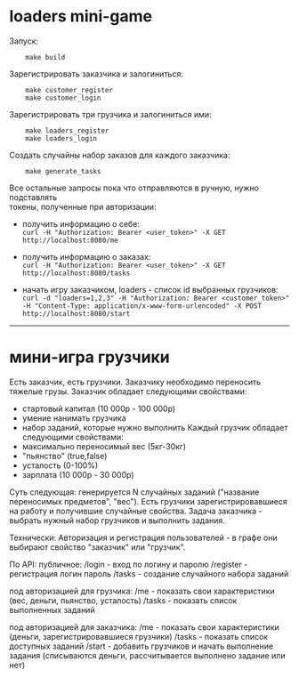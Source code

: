 # loaders mini-game

Запуск:  
```shell
    make build
```

Зарегистрировать заказчика и залогиниться: 
```shell
    make customer_register  
    make customer_login
```

Зарегистрировать три грузчика и залогиниться ими:
```shell  
    make loaders_register  
    make loaders_login
```

Создать случайны набор заказов для каждого заказчика:
```shell    
    make generate_tasks
```

Все остальные запросы пока что отправляются в ручную, нужно подставлять  
токены, полученные при авторизации:  

 - получить информацию о себе:  
    `curl -H "Authorization: Bearer <user_token>" -X GET http://localhost:8080/me`

 - получить информацию о заказах:  
    `curl -H "Authorization: Bearer <user_token>" -X GET http://localhost:8080/tasks`

 - начать игру заказчиком, loaders - список id выбранных грузчиков:  
    `curl -d "loaders=1,2,3" -H "Authorization: Bearer <customer_token>" -H "Content-Type: application/x-www-form-urlencoded" -X POST http://localhost:8080/start`

---

# мини-игра грузчики
Есть заказчик, есть грузчики. Заказчику необходимо переносить тяжелые грузы. 
Заказчик обладает следующими свойствами:
- стартовый капитал (10 000р - 100 000р)
- умение нанимать грузчика
- набор заданий, которые нужно выполнить
Каждый грузчик обладает следующими свойствами: 
- максимально переносимый вес (5кг-30кг)
- "пьянство" (true,false)
- усталость (0-100%)
- зарплата (10 000р - 30 000р)

Суть следующая: генерируется N случайных заданий ("название переносимых предметов", "вес"). 
Есть грузчики зарегистрировавшиеся на работу и получившие случайные свойства. 
Задача заказчика - выбрать нужный набор грузчиков и выполнить задания.

Технически:
Авторизация и регистрация пользователей - в графе они выбирают свойство "заказчик" или "грузчик".

По API:
публичное:
/login - вход по логину и паролю
/register - регистрация логин пароль
/tasks - создание случайного набора заданий

 под авторизацией для грузчика:
/me - показать свои характеристики (вес, деньги, пьянство, усталость)
/tasks - показать список выполненных заданий

 под авторизацией для заказчика:
/me - показать свои характеристики (деньги, зарегистрировавшиеся грузчики)
/tasks - показать список доступных заданий
/start - добавить грузчиков и начать выполнение задания (списываются деньги, рассчитывается выполнено задание или нет)
